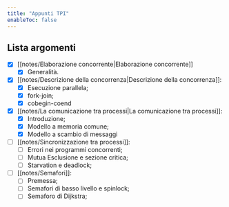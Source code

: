 ```yaml
---
title: "Appunti TPI"
enableToc: false
---
```


## Lista argomenti
- [x] [[notes/Elaborazione concorrente|Elaborazione concorrente]]
	- [x] Generalità.
- [x] [[notes/Descrizione della concorrenza|Descrizione della concorrenza]]:
	- [x] Esecuzione parallela;
	- [x] fork-join;
	- [x] cobegin-coend
- [x] [[notes/La comunicazione tra processi|La comunicazione tra processi]]:
	- [x] Introduzione;
	- [x] Modello a memoria comune;
	- [x] Modello a scambio di messaggi
- [ ] [[notes/Sincronizzazione tra processi]]:
	- [ ] Errori nei programmi concorrenti;
	- [ ] Mutua Esclusione e sezione critica;
	- [ ] Starvation e deadlock;
- [ ] [[notes/Semafori]]:
	- [ ] Premessa;
	- [ ] Semafori di basso livello e spinlock;
	- [ ] Semaforo di Dijkstra;
